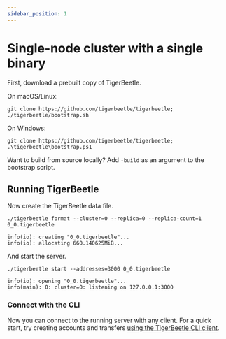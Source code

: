 ```yaml
---
sidebar_position: 1
---
```


# Single-node cluster with a single binary

First, download a prebuilt copy of TigerBeetle.

On macOS/Linux:

```console
git clone https://github.com/tigerbeetle/tigerbeetle; ./tigerbeetle/bootstrap.sh
```

On Windows:

```console
git clone https://github.com/tigerbeetle/tigerbeetle; .\tigerbeetle\bootstrap.ps1
```

Want to build from source locally? Add `-build` as an argument to the bootstrap script.

## Running TigerBeetle

Now create the TigerBeetle data file.

```console
./tigerbeetle format --cluster=0 --replica=0 --replica-count=1 0_0.tigerbeetle
```
```console
info(io): creating "0_0.tigerbeetle"...
info(io): allocating 660.140625MiB...
```

And start the server.

```console
./tigerbeetle start --addresses=3000 0_0.tigerbeetle
```
```console
info(io): opening "0_0.tigerbeetle"...
info(main): 0: cluster=0: listening on 127.0.0.1:3000
```

### Connect with the CLI

Now you can connect to the running server with any client. For a quick
start, try creating accounts and transfers [using the TigerBeetle CLI
client](./cli-client.md).
